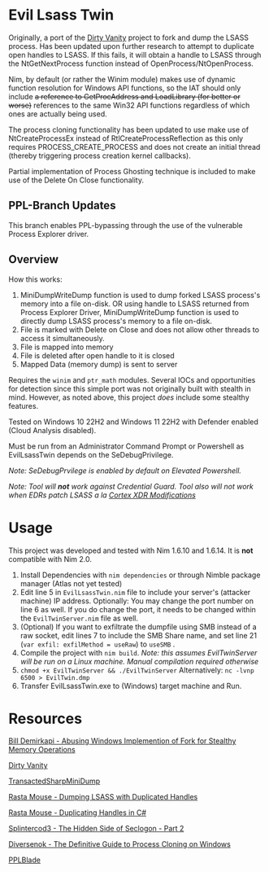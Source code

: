 # Evil Lsass Twin
Originally, a port of the [Dirty Vanity](https://github.com/deepinstinct/Dirty-Vanity) project to fork and dump the LSASS process. Has been updated upon further research to attempt to duplicate open handles to LSASS. If this fails, it will obtain a handle to LSASS through the NtGetNextProcess function instead of OpenProcess/NtOpenProcess. 

Nim, by default (or rather the Winim module) makes use of dynamic function resolution for Windows API functions, so the IAT should only include ~~a reference to GetProcAddress and LoadLibrary (for better or worse)~~ references to the same Win32 API functions regardless of which ones are actually being used.

The process cloning functionality has been updated to use make use of NtCreateProcessEx instead of RtlCreateProcessReflection as this only requires PROCESS_CREATE_PROCESS and does not create an initial thread (thereby triggering process creation kernel callbacks). 

Partial implementation of Process Ghosting technique is included to make use of the Delete On Close functionality. 

## PPL-Branch Updates
This branch enables PPL-bypassing through the use of the vulnerable Process Explorer driver. 

## Overview
How this works: 
1. MiniDumpWriteDump function is used to dump forked LSASS process's memory into a file on-disk. OR using handle to LSASS returned from Process Explorer Driver, MiniDumpWriteDump function is used to directly dump LSASS process's memory to a file on-disk.
2. File is marked with Delete on Close and does not allow other threads to access it simultaneously.
3. File is mapped into memory
4. File is deleted after open handle to it is closed
5. Mapped Data (memory dump) is sent to server
 
Requires the `winim` and `ptr_math` modules. Several IOCs and opportunities for detection since this simple port was not originally built with stealth in mind. However, as noted above, this project _does_ include some stealthy features. 

Tested on Windows 10 22H2 and Windows 11 22H2 with Defender enabled (Cloud Analysis disabled).

Must be run from an Administrator Command Prompt or Powershell as EvilLsassTwin depends on the SeDebugPrivilege. 

_Note: SeDebugPrvilege is enabled by default on Elevated Powershell._

_Note: Tool will **not** work against Credential Guard. Tool also will not work when EDRs patch LSASS a la [Cortex XDR Modifications](https://www.paloaltonetworks.com/blog/security-operations/detecting-credential-stealing-with-cortex-xdr/)_

# Usage
This project was developed and tested with Nim 1.6.10 and 1.6.14. It is **not** compatible with Nim 2.0.

1. Install Dependencies with `nim dependencies` or through Nimble package manager (Atlas not yet tested)
2. Edit line 5  in `EvilLsassTwin.nim` file to include your server's (attacker machine) IP address. Optionally: You may change the port number on line 6 as well. If you do change the port, it needs to be changed within the `EvilTwinServer.nim` file as well.
3. (Optional) If you want to exfiltrate the dumpfile using SMB instead of a raw socket, edit lines 7 to include the SMB Share name, and set line 21 (`var exfil: exfilMethod = useRaw`) to `useSMB` .
4. Compile the project with `nim build`. _Note: this assumes EvilTwinServer will be run on a Linux machine. Manual compilation required otherwise_
5. `chmod +x EvilTwinServer && ./EvilTwinServer` Alternatively: `nc -lvnp 6500 > EvilTwin.dmp`
6. Transfer EvilLsassTwin.exe to (Windows) target machine and Run.   

# Resources
[Bill Demirkapi - Abusing Windows Implemention of Fork for Stealthy Memory Operations](https://billdemirkapi.me/abusing-windows-implementation-of-fork-for-stealthy-memory-operations/)

[Dirty Vanity](https://github.com/deepinstinct/Dirty-Vanity)

[TransactedSharpMiniDump](https://github.com/PorLaCola25/TransactedSharpMiniDump/tree/master)

[Rasta Mouse - Dumping LSASS with Duplicated Handles](https://rastamouse.me/dumping-lsass-with-duplicated-handles/)

[Rasta Mouse - Duplicating Handles in C#](https://rastamouse.me/duplicating-handles-in-csharp/)

[Splintercod3 - The Hidden Side of Seclogon - Part 2](https://splintercod3.blogspot.com/p/the-hidden-side-of-seclogon-part-2.html)

[Diversenok - The Definitive Guide to Process Cloning on Windows](https://diversenok.github.io/2023/04/20/Process-Cloning.html)

[PPLBlade](https://github.com/tastypepperoni/PPLBlade)
